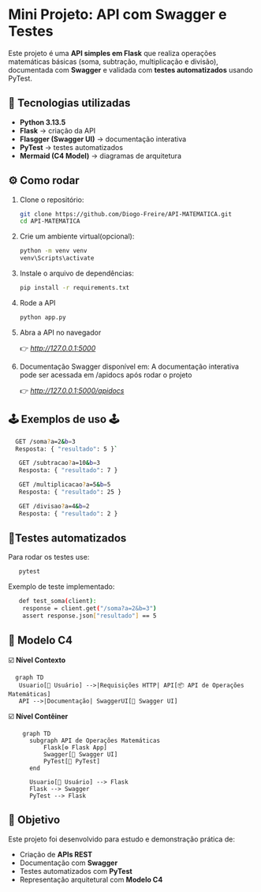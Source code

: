 # Mini Projeto: API com Swagger e Testes

Este projeto é uma **API simples em Flask** que realiza operações matemáticas básicas (soma, subtração, multiplicação e divisão), 
documentada com **Swagger** e validada com **testes automatizados** usando PyTest.

## 🚀 Tecnologias utilizadas
- **Python 3.13.5**
- **Flask** → criação da API
- **Flasgger (Swagger UI)** → documentação interativa
- **PyTest** → testes automatizados
- **Mermaid (C4 Model)** → diagramas de arquitetura

## ​⚙️​ Como rodar

1. Clone o repositório:
   ```bash
   git clone https://github.com/Diogo-Freire/API-MATEMATICA.git
   cd API-MATEMATICA
   ```

2. Crie um ambiente virtual(opcional):
   ```bash
   python -m venv venv
   venv\Scripts\activate
   ```
   
3. Instale o arquivo de dependências:
   ```bash
   pip install -r requirements.txt
   ```

4. Rode a API
   ```bash
   python app.py
   ```

5. Abra a API no navegador
   
    👉 *http://127.0.0.1:5000*

7. Documentação Swagger disponível em:
   A documentação interativa pode ser acessada em /apidocs após rodar o projeto
   
   👉 *http://127.0.0.1:5000/apidocs*


## 🕹️ Exemplos de uso 🕹️
 ```bash
   GET /soma?a=2&b=3
   Resposta: { "resultado": 5 }`
 ```

```bash
   GET /subtracao?a=10&b=3
   Resposta: { "resultado": 7 }
```

```bash
   GET /multiplicacao?a=5&b=5
   Resposta: { "resultado": 25 }
```

```bash
   GET /divisao?a=4&b=2
   Resposta: { "resultado": 2 }
```

## 🧪Testes automatizados
Para rodar os testes use:

```bash
   pytest
```

Exemplo de teste implementado:

```bash
   def test_soma(client):
    response = client.get("/soma?a=2&b=3")
    assert response.json["resultado"] == 5
```

## 📓 Modelo C4

 ☑️ **Nível Contexto**
 ```mermaid
   graph TD
    Usuario[👤 Usuário] -->|Requisições HTTP| API[📦 API de Operações Matemáticas]
    API -->|Documentação| SwaggerUI[📖 Swagger UI]
 ```
 ☑️ **Nível Contêiner**
 ```mermaid
     graph TD
       subgraph API de Operações Matemáticas
           Flask[⚙️ Flask App]
           Swagger[📖 Swagger UI]
           PyTest[🧪 PyTest]
       end
   
       Usuario[👤 Usuário] --> Flask
       Flask --> Swagger
       PyTest --> Flask

 ```

## 📌 Objetivo

Este projeto foi desenvolvido para estudo e demonstração prática de:

- Criação de **APIs REST**
- Documentação com **Swagger**
- Testes automatizados com **PyTest**
- Representação arquitetural com **Modelo C4**











